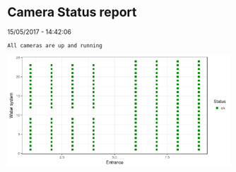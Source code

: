 Camera Status report
================
15/05/2017 - 14:42:06

    All cameras are up and running

![](camreport_files/figure-markdown_github/unnamed-chunk-2-1.png)
